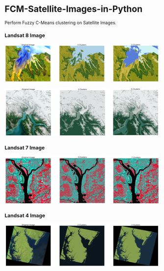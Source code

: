 # FCM-Satellite-Images-in-Python
Perform Fuzzy C-Means clustering on Satellite Images.

### Landsat 8 Image
![](satellite-images/cluster1.PNG)


![](satellite-images/cluster4.PNG)


### Landsat 7 Image
![](satellite-images/cluster2.PNG)


### Landsat 4 Image
![](satellite-images/cluster3.PNG)
